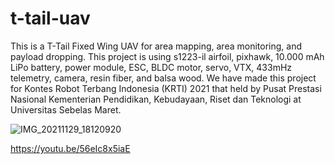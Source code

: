 # t-tail-uav

This is a T-Tail Fixed Wing UAV for area mapping, area monitoring, and payload dropping. This project is using s1223-il airfoil, pixhawk, 10.000 mAh LiPo battery, power module, ESC, BLDC motor, servo, VTX, 433mHz telemetry, camera, resin fiber, and balsa wood. We have made this project for Kontes Robot Terbang Indonesia (KRTI) 2021 that held by Pusat Prestasi Nasional Kementerian Pendidikan, Kebudayaan, Riset dan Teknologi at Universitas Sebelas Maret.

![IMG_20211129_18120920](https://user-images.githubusercontent.com/97512275/173089911-76b8ce05-ca2e-493f-b5cf-2d79e8f3e03e.jpg)

https://youtu.be/56eIc8x5iaE
